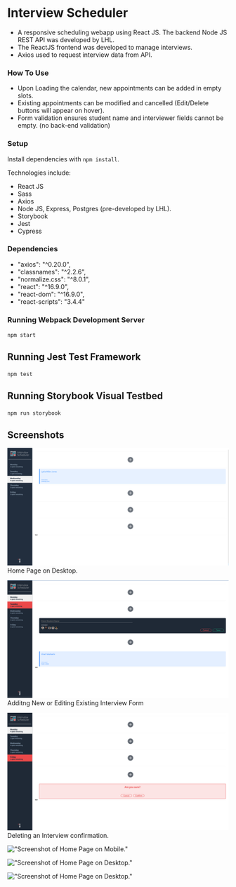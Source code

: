 # Interview Scheduler


- A responsive scheduling webapp using React JS. The backend Node JS REST API was developed by LHL. 
- The ReactJS frontend was developed to manage interviews.
- Axios used to request interview data from API.

### How To Use

- Upon Loading the calendar, new appointments can be added in empty slots.
- Existing appointments can be modified and cancelled (Edit/Delete buttons will appear on hover).
- Form validation ensures student name and interviewer fields cannot be empty. (no back-end validation)

### Setup

Install dependencies with `npm install`.

Technologies include:

- React JS
- Sass
- Axios
- Node JS, Express, Postgres (pre-developed by LHL).
- Storybook
- Jest
- Cypress

### Dependencies

- "axios": "^0.20.0",
- "classnames": "^2.2.6",
- "normalize.css": "^8.0.1",
- "react": "^16.9.0",
- "react-dom": "^16.9.0",
- "react-scripts": "3.4.4"

### Running Webpack Development Server

```sh
npm start
```

## Running Jest Test Framework

```sh
npm test
```

## Running Storybook Visual Testbed

```sh
npm run storybook
```


## Screenshots

!["Screenshot of Home Page on Desktop."](https://github.com/aingarant/scheduler/blob/master/docs/img/desktop_1.png)
Home Page on Desktop.  

!["Screenshot of Home Page on Desktop."](https://github.com/aingarant/scheduler/blob/master/docs/img/desktop_2.png)
Additng New or Editing Existing Interview Form

!["Screenshot of Home Page on Desktop."](https://github.com/aingarant/scheduler/blob/master/docs/img/desktop_3.png)
Deleting an Interview confirmation.

!["Screenshot of Home Page on Mobile."](https://github.com/aingarant/scheduler/blob/master/docs/img/mobile.png)

!["Screenshot of Home Page on Desktop."](https://github.com/aingarant/scheduler/blob/master/docs/img/mobile.png)

!["Screenshot of Home Page on Desktop."](https://github.com/aingarant/scheduler/blob/master/docs/img/mobile.png)
